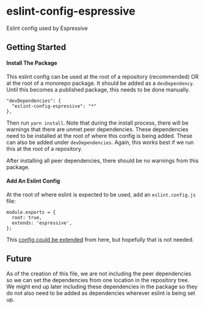 # eslint-config-espressive

Eslint config used by Espressive

## Getting Started

#### Install The Package

This eslint config can be used at the root of a repository (recommended) OR at the root of a monorepo package. It should be added as a `devDependency`. Until this becomes a published package, this needs to be done manually.

```
"devDependencies": {
  "eslint-config-espressive": "*"
},
```

Then run `yarn install`. Note that during the install process, there will be warnings that there are unmet peer dependencies. These dependencies need to be installed at the root of where this config is being added. These can also be added under `devDependencies`. Again, this works best if we run this at the root of a repository.

After installing all peer dependencies, there should be no warnings from this package.

#### Add An Eslint Config

At the root of where eslint is expected to be used, add an `eslint.config.js` file:

```
module.exports = {
  root: true,
  extends: 'espressive',
};
```

This [config could be extended](https://eslint.org/docs/user-guide/configuring) from here, but hopefully that is not needed.

## Future

As of the creation of this file, we are not including the peer dependencies so we can set the dependencies from one location in the repository tree. We might end up later including these dependencies in the package so they do not also need to be added as dependencies wherever eslint is being set up.
